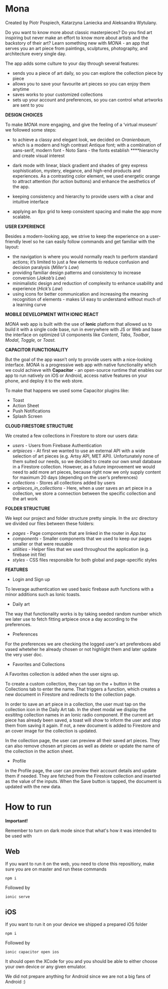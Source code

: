 # Mona

Created by Piotr Pospiech, Katarzyna Laniecka and Aleksandra Wytulany.

Do you want to know more about classic masterpieces? Do you find art inspiring but never make an effort to know more about artists and the backstory of their art? Learn something new with _MONA -_ an app that serves you an art piece from paintings, sculptures, photography, and architecture every single day.

The app adds some culture to your day through several features:

- sends you a piece of art daily, so you can explore the collection piece by piece
- allows you to save your favourite art pieces so you can enjoy them anytime
- saves works to your customized collections
- sets up your account and preferences, so you can control what artworks are sent to you

**DESIGN CHOICES**

To make _MONA_ more engaging, and give the feeling of a ‘virtual museum’ we followed some steps:

- to achieve a classy and elegant look, we decided on _Oranienbaum_, which is a modern and high contrast Antique font; with a combination of sans-serif, modern font - Noto Sans - the fonts establish \*\*\*\*hierarchy and create visual interest
- dark mode with linear, black gradient and shades of grey express sophistication, mystery, elegance, and high-end products and experiences. As a contrasting color element, we used energetic orange to attract attention (for action buttons) and enhance the aesthetics of the app.

- keeping consistency and hierarchy to provide users with a clear and intuitive interface
- applying an 8px grid to keep consistent spacing and make the app more scalable.

**USER EXPERIENCE**

Besides a modern-looking app, we strive to keep the experience on a user-friendly level so he can easily follow commands and get familiar with the layout:

- the navigation is where you would normally reach to perform standard actions; it’s limited to just a few elements to reduce confusion and decision paralysis (_Miller’s Law_)
- providing familiar design patterns and consistency to increase conversion (_Jakob’s Law_)
- minimalistic design and reduction of complexity to enhance usability and experience (_Hick’s Law_)
- using icons for better communication and increasing the meaning recognition of elements - makes UI easy to understand without much of a learning curve

**MOBILE DEVELOPMENT WITH IONIC REACT**

_MONA_ web app is built with the use of **Ionic** platform that allowed us to build it with a single code base, run in everywhere with JS or Web and base the interface on optimized UI components like _Content_, _Tabs_, _Toolbar_, _Modal_, _Toggle,_ or _Toast._

**CAPACITOR FUNCTIONALITY**

But the goal of the app wasn’t only to provide users with a nice-looking interface. _MONA_ is a progressive web app with native functionality which we could achieve with **Capacitor** - an open-source runtime that enables our app to run natively on iOS or Android, access native features on your phone, and deploy it to the web store.

To make that happens we used some Capacitor plugins like:

- Toast
- Action Sheet
- Push Notifications
- Splash Screen

**CLOUD FIRESTORE STRUCTURE**

We created a few collections in Firestore to store our users data:

- _users_ - Users from Firebase Authentication
- _artpieces_ - At first we wanted to use an external API with a wide selection of art pieces (e.g. Artsy API, MET API). Unfortunately none of them suited our needs, so we decided to create our own small database in a Firestore collection. However, as a future improvement we would need to add more art pieces, because right now we only supply content for maximum 20 days (depending on the user’s preferences)
- _collections_ - Stores all collections added by users
- _artpieces_in_collections_ - Here, when a user saves an art piece in a collection, we store a connection between the specific collection and the art work

**FOLDER STRUCTURE**

We kept our project and folder structure pretty simple. In the _src_ directory we divided our files between these folders:

- _pages_ - Page components that are linked in the router in _App.tsx_
- _components_ - Smaller components that we used to keep our pages smaller or that were reusable
- _utilities_ - Helper files that we used throughout the application (e.g. firebase init file)
- _styles_ - CSS files responsible for both global and page-specific styles

**FEATURES**

- Login and Sign up

To leverage authentication we used basic firebase auth functions with a minor additions such as Ionic toasts.

- Daily art

The way that functionality works is by taking seeded random number which we later use to fetch fitting artpiece once a day according to the preferences.
- Preferences

For the preferences we are checking the logged user's art preferebces abd vased wheteher he already chosen or not highlight them and later update the very user doc.

- Favorites and Collections

A Favorites collection is added when the user signs up.

To create a custom collection, they can tap on the + button in the Collections tab to enter the name. That triggers a function, which creates a new document in Firestore and redirects to the collection page.

In order to save an art piece in a collection, the user must tap on the collection icon in the Daily Art tab. In the sheet modal we display the exsititng collection names in an Ionic radio component. If the current art piece has already been saved, a toast will show to inform the user and stop them from saving it again. If not, a new document is added to Firestore and an cover image for the collection is updated.

In the collection page, the user can preview all their saved art pieces. They can also remove chosen art pieces as well as delete or update the name of the collection in the action sheet.

- Profile

In the Profile page, the user can preview their account details and update them if needed. They are fetched from the Firestore collection and inserted as the value of the inputs. When the Save button is tapped, the document is updated with the new data.



# How to run

**Important!**

Remember to turn on dark mode since that what's how it was intended to be used with

## Web

If you want to run it on the web, you need to clone this repositiory, make sure you are on master and run these commands

    npm i

Followed by

    ionic serve

## iOS

If you want to run it on your device we shipped a prepared iOS folder

    npm i

Followed by

    ionic capacitor open ios

It should open the XCode for you and you should be able to either choose your own device or any given emulator.

We did not prepare anything for Android since we are not a big fans of Android :)
